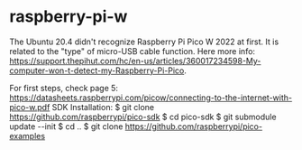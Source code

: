 # raspberry-pi-w

The Ubuntu 20.4 didn't recognize Raspberry Pi Pico W 2022 at first. It is related to the "type" of micro-USB cable function. Here more info: https://support.thepihut.com/hc/en-us/articles/360017234598-My-computer-won-t-detect-my-Raspberry-Pi-Pico.

For first steps, check page 5: https://datasheets.raspberrypi.com/picow/connecting-to-the-internet-with-pico-w.pdf
SDK Installation: 
$ git clone https://github.com/raspberrypi/pico-sdk
$ cd pico-sdk
$ git submodule update --init
$ cd ..
$ git clone https://github.com/raspberrypi/pico-examples


